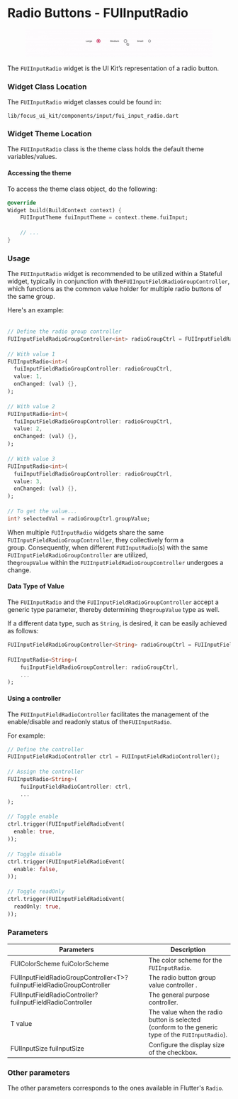 # Radio Buttons - FUIInputRadio

<figure><img src="../../../.gitbook/assets/fuiinputradio01.gif" alt=""><figcaption></figcaption></figure>

The `FUIInputRadio` widget is the UI Kit’s representation of a radio button.

### Widget Class Location

The `FUIInputRadio` widget classes could be found in:

```
lib/focus_ui_kit/components/input/fui_input_radio.dart
```

### Widget Theme Location

The `FUIInputRadio` class is the theme class holds the default theme variables/values.

#### Accessing the theme

To access the theme class object, do the following:

```dart
@override
Widget build(BuildContext context) {
    FUIInputTheme fuiInputTheme = context.theme.fuiInput;
    
    // ...
}
```

### Usage

The `FUIInputRadio` widget is recommended to be utilized within a Stateful widget, typically in conjunction with the`FUIInputFieldRadioGroupController`, which functions as the common value holder for multiple radio buttons of the same group.

Here's an example:

```dart

// Define the radio group controller
FUIInputFieldRadioGroupController<int> radioGroupCtrl = FUIInputFieldRadioGroupController<int>(1);

// With value 1
FUIInputRadio<int>(
  fuiInputFieldRadioGroupController: radioGroupCtrl,
  value: 1,
  onChanged: (val) {},
);

// With value 2
FUIInputRadio<int>(
  fuiInputFieldRadioGroupController: radioGroupCtrl,
  value: 2,
  onChanged: (val) {},
);

// With value 3
FUIInputRadio<int>(
  fuiInputFieldRadioGroupController: radioGroupCtrl,
  value: 3,
  onChanged: (val) {},
);

// To get the value...
int? selectedVal = radioGroupCtrl.groupValue;
```

When multiple `FUIInputRadio` widgets share the same `FUIInputFieldRadioGroupController`, they collectively form a\
group. Consequently, when different `FUIInputRadio`(s) with the same `FUIInputFieldRadioGroupController` are utilized,\
the`groupValue` within the `FUIInputFieldRadioGroupController` undergoes a change.

#### Data Type of Value

The `FUIInputRadio` and the `FUIInputFieldRadioGroupController` accept a generic type parameter, thereby determining the`groupValue` type as well.

If a different data type, such as `String`, is desired, it can be easily achieved as follows:

```dart
FUIInputFieldRadioGroupController<String> radioGroupCtrl = FUIInputFieldRadioGroupController<String>('A');

FUIInputRadio<String>(
    fuiInputFieldRadioGroupController: radioGroupCtrl,
    ...
);
```

#### Using a controller

The `FUIInputFieldRadioController` facilitates the management of the enable/disable and readonly status of the`FUIInputRadio`.

For example:

```dart
// Define the controller
FUIInputFieldRadioController ctrl = FUIInputFieldRadioController();

// Assign the controller 
FUIInputRadio<String>(
    fuiInputFieldRadioController: ctrl,
    ...
);

// Toggle enable
ctrl.trigger(FUIInputFieldRadioEvent(
  enable: true,
));

// Toggle disable
ctrl.trigger(FUIInputFieldRadioEvent(
  enable: false,
));

// Toggle readOnly
ctrl.trigger(FUIInputFieldRadioEvent(
  readOnly: true,
));
```

### Parameters

| Parameters                                                               | Description                                                                                       |
| ------------------------------------------------------------------------ | ------------------------------------------------------------------------------------------------- |
| FUIColorScheme fuiColorScheme                                            | The color scheme for the `FUIInputRadio`.                                                         |
| FUIInputFieldRadioGroupController\<T>? fuiInputFieldRadioGroupController | The radio button group value controller .                                                         |
| FUIInputFieldRadioController? fuiInputFieldRadioController               | The general purpose controller.                                                                   |
| T value                                                                  | The value when the radio button is selected (conform to the generic type of the `FUIInputRadio`). |
| FUIInputSize fuiInputSize                                                | Configure the display size of the checkbox.                                                       |

### Other parameters

The other parameters corresponds to the ones available in Flutter's `Radio`.
